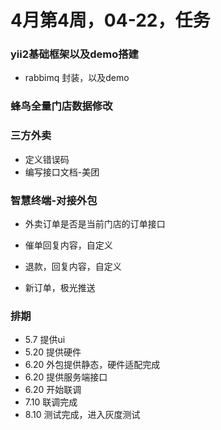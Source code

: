 # 4月第4周，04-22，任务

### yii2基础框架以及demo搭建

- rabbimq 封装，以及demo

### 蜂鸟全量门店数据修改

### 三方外卖

- 定义错误码
- 编写接口文档-美团

### 智慧终端-对接外包

- 外卖订单是否是当前门店的订单接口

- 催单回复内容，自定义

- 退款，回复内容，自定义

- 新订单，极光推送

### 排期

- 5.7 提供ui
- 5.20 提供硬件
- 6.20 外包提供静态，硬件适配完成
- 6.20 提供服务端接口
- 6.20 开始联调
- 7.10 联调完成
- 8.10 测试完成，进入灰度测试

